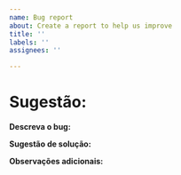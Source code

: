 ```yaml
---
name: Bug report
about: Create a report to help us improve
title: ''
labels: ''
assignees: ''

---
```


# Sugestão:

**Descreva o bug:**


**Sugestão de solução:**


**Observações adicionais:**
